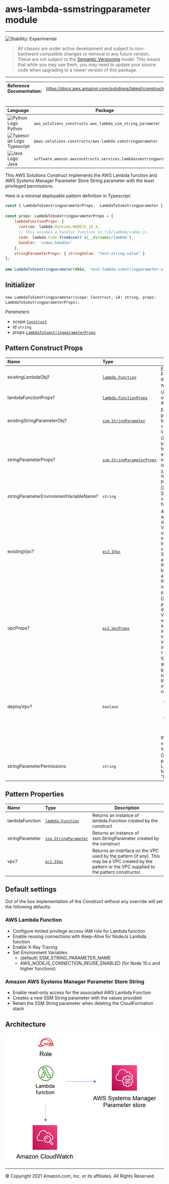 # aws-lambda-ssmstringparameter module
<!--BEGIN STABILITY BANNER-->

---

![Stability: Experimental](https://img.shields.io/badge/stability-Experimental-important.svg?style=for-the-badge)

> All classes are under active development and subject to non-backward compatible changes or removal in any
> future version. These are not subject to the [Semantic Versioning](https://semver.org/) model.
> This means that while you may use them, you may need to update your source code when upgrading to a newer version of this package.

---
<!--END STABILITY BANNER-->

| **Reference Documentation**:| <span style="font-weight: normal">https://docs.aws.amazon.com/solutions/latest/constructs/</span>|
|:-------------|:-------------|
<div style="height:8px"></div>

| **Language**     | **Package**        |
|:-------------|-----------------|
|![Python Logo](https://docs.aws.amazon.com/cdk/api/latest/img/python32.png) Python|`aws_solutions_constructs.aws_lambda_ssm_string_parameter`|
|![Typescript Logo](https://docs.aws.amazon.com/cdk/api/latest/img/typescript32.png) Typescript|`@aws-solutions-constructs/aws-lambda-ssmstringparameter`|
|![Java Logo](https://docs.aws.amazon.com/cdk/api/latest/img/java32.png) Java|`software.amazon.awsconstructs.services.lambdassmstringparameter`|

This AWS Solutions Construct implements the AWS Lambda function and AWS Systems Manager Parameter Store String parameter with the least privileged permissions.

Here is a minimal deployable pattern definition in Typescript:

``` javascript
const { LambdaToSsmstringparameterProps,  LambdaToSsmstringparameter } from '@aws-solutions-constructs/aws-lambda-ssmstringparameter';

const props: LambdaToSsmstringparameterProps = {
    lambdaFunctionProps: {
      runtime: lambda.Runtime.NODEJS_14_X,
      // This assumes a handler function in lib/lambda/index.js
      code: lambda.Code.fromAsset(`${__dirname}/lambda`),
      handler: 'index.handler'
    }, 
    stringParameterProps: { stringValue: "test-string-value" }
};

new LambdaToSsmstringparameter(this, 'test-lambda-ssmstringparameter-stack', props);

```

## Initializer

``` text
new LambdaToSsmstringparameter(scope: Construct, id: string, props: LambdaToSsmstringparameterProps);
```

_Parameters_

* scope [`Construct`](https://docs.aws.amazon.com/cdk/api/latest/docs/@aws-cdk_core.Construct.html)
* id `string`
* props [`LambdaToSsmstringparameterProps`](#pattern-construct-props)

## Pattern Construct Props

| **Name**     | **Type**        | **Description** |
|:-------------|:----------------|-----------------|
|existingLambdaObj?|[`lambda.Function`](https://docs.aws.amazon.com/cdk/api/latest/docs/@aws-cdk_aws-lambda.Function.html)|Existing instance of Lambda Function object, providing both this and `lambdaFunctionProps` will cause an error.|
|lambdaFunctionProps?|[`lambda.FunctionProps`](https://docs.aws.amazon.com/cdk/api/latest/docs/@aws-cdk_aws-lambda.FunctionProps.html)|User provided props to override the default props for the Lambda function.|
|existingStringParameterObj?|[`ssm.StringParameter`](https://docs.aws.amazon.com/cdk/api/latest/docs/@aws-cdk_aws-ssm.StringParameter.html)|Existing instance of SSM String parameter object, providing both this and `stringParameterProps` will cause an error|
|stringParameterProps?|[`ssm.StringParameterProps`](https://docs.aws.amazon.com/cdk/api/latest/docs/@aws-cdk_aws-ssm.StringParameterProps.html)|Optional user provided props to override the default props for SSM String parameter. If existingStringParameterObj is not set stringParameterProps is required. The only supported [`ssm.StringParameterProps.type`](https://docs.aws.amazon.com/cdk/api/latest/docs/@aws-cdk_aws-ssm.StringParameterProps.html#type) is [`STRING`](https://docs.aws.amazon.com/cdk/api/latest/docs/@aws-cdk_aws-ssm.ParameterType.html#string) if a different value is provided it will be overridden.|
|stringParameterEnvironmentVariableName?|`string`|Optional Name for the SSM String parameter environment variable set for the Lambda function.|
|existingVpc?|[`ec2.IVpc`](https://docs.aws.amazon.com/cdk/api/latest/docs/@aws-cdk_aws-ec2.IVpc.html)|An optional, existing VPC into which this pattern should be deployed. When deployed in a VPC, the Lambda function will use ENIs in the VPC to access network resources and an Interface Endpoint will be created in the VPC for AWS Systems Manager Parameter. If an existing VPC is provided, the `deployVpc` property cannot be `true`. This uses `ec2.IVpc` to allow clients to supply VPCs that exist outside the stack using the [`ec2.Vpc.fromLookup()`](https://docs.aws.amazon.com/cdk/api/latest/docs/@aws-cdk_aws-ec2.Vpc.html#static-fromwbrlookupscope-id-options) method.|
|vpcProps?|[`ec2.VpcProps`](https://docs.aws.amazon.com/cdk/api/latest/docs/@aws-cdk_aws-ec2.VpcProps.html)|Optional user-provided properties to override the default properties for the new VPC. `enableDnsHostnames`, `enableDnsSupport`, `natGateways` and `subnetConfiguration` are set by the pattern, so any values for those properties supplied here will be overrriden. If `deployVpc` is not `true` then this property will be ignored.|
|deployVpc?|`boolean`|Whether to create a new VPC based on `vpcProps` into which to deploy this pattern. Setting this to true will deploy the minimal, most private VPC to run the pattern:<ul><li> One isolated subnet in each Availability Zone used by the CDK program</li><li>`enableDnsHostnames` and `enableDnsSupport` will both be set to true</li></ul>If this property is `true` then `existingVpc` cannot be specified. Defaults to `false`.|
|stringParameterPermissions|`string`|Optional SSM String parameter permissions to grant to the Lambda function. One of the following may be specified: "Read", "ReadWrite".

## Pattern Properties

| **Name**     | **Type**        | **Description** |
|:-------------|:----------------|-----------------|
|lambdaFunction|[`lambda.Function`](https://docs.aws.amazon.com/cdk/api/latest/docs/@aws-cdk_aws-lambda.Function.html)|Returns an instance of lambda.Function created by the construct|
|stringParameter|[`ssm.StringParameter`](https://docs.aws.amazon.com/cdk/api/latest/docs/@aws-cdk_aws-ssm.StringParameter.html)|Returns an instance of ssm.StringParameter created by the construct|
|vpc?|[`ec2.IVpc`](https://docs.aws.amazon.com/cdk/api/latest/docs/@aws-cdk_aws-ec2.IVpc.html)|Returns an interface on the VPC used by the pattern (if any). This may be a VPC created by the pattern or the VPC supplied to the pattern constructor.|

## Default settings

Out of the box implementation of the Construct without any override will set the following defaults:

### AWS Lambda Function
* Configure limited privilege access IAM role for Lambda function
* Enable reusing connections with Keep-Alive for NodeJs Lambda function
* Enable X-Ray Tracing
* Set Environment Variables
  * (default) SSM_STRING_PARAMETER_NAME
  * AWS_NODEJS_CONNECTION_REUSE_ENABLED (for Node 10.x and higher functions)

### Amazon AWS Systems Manager Parameter Store String
* Enable read-only access for the associated AWS Lambda Function
* Creates a new SSM String parameter with the values provided
* Retain the SSM String parameter when deleting the CloudFormation stack

## Architecture
![Architecture Diagram](architecture.png)

***
&copy; Copyright 2021 Amazon.com, Inc. or its affiliates. All Rights Reserved.
